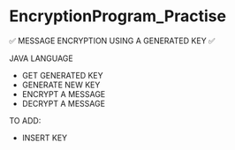 # EncryptionProgram_Practise
:white_check_mark: MESSAGE ENCRYPTION USING A GENERATED KEY :white_check_mark:

JAVA LANGUAGE

- GET GENERATED KEY
- GENERATE NEW KEY
- ENCRYPT A MESSAGE 
- DECRYPT A MESSAGE

TO ADD: 
- INSERT KEY
